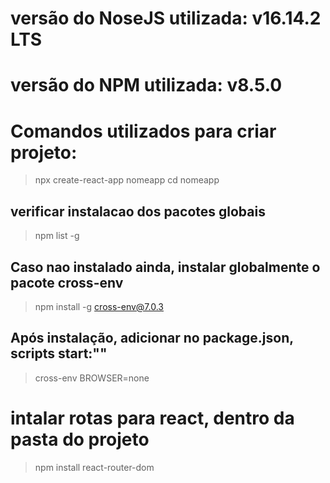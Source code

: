 # versão do NoseJS utilizada: v16.14.2 LTS

# versão do NPM utilizada: v8.5.0

# Comandos utilizados para criar projeto:

> npx create-react-app nomeapp
> cd nomeapp

## verificar instalacao dos pacotes globais

> npm list -g

## Caso nao instalado ainda, instalar globalmente o pacote cross-env

> npm install -g cross-env@7.0.3

## Após instalação, adicionar no package.json, scripts start:""

> cross-env BROWSER=none

# intalar rotas para react, dentro da pasta do projeto

> npm install react-router-dom
